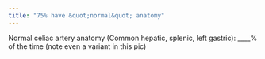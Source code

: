 ```yaml
---
title: "75% have &quot;normal&quot; anatomy"
---
```

Normal celiac artery anatomy (Common hepatic, splenic, left gastric): ____% of the time (note even a variant in this pic)

